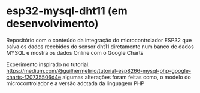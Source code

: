 # esp32-mysql-dht11 (em desenvolvimento)
Repositório com o conteúdo da integração do microcontrolador ESP32  que salva os dados recebidos do sensor dht11 diretamente num banco de dados MYSQL e mostra os dados Online com o Google Charts

Experimento inspirado no tutorial: https://medium.com/@guilhermelirio/tutorial-esp8266-mysql-php-google-charts-f20735506d4e
algumas alterações foram feitas como, o modelo do microcontrolador e a versão adotada da linguagem PHP 
